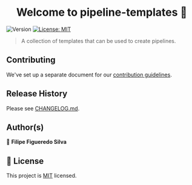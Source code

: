 <h1 align="center">Welcome to pipeline-templates 👋</h1>
<p>
  <img alt="Version" src="https://img.shields.io/badge/version-0.0.1-blue.svg" />
  <a href="LICENSE.md" target="_blank">
    <img alt="License: MIT" src="https://img.shields.io/badge/License-MIT-blue.svg" />
  </a>
</p>

> A collection of templates that can be used to create pipelines.

## Contributing

We've set up a separate document for our [contribution guidelines](CONTRIBUTING.md).

## Release History

Please see [CHANGELOG.md](CHANGELOG.md).

## Author(s)

👤 **Filipe Figueredo Silva**

## 📝 License

This project is [MIT](LICENSE.md) licensed.
